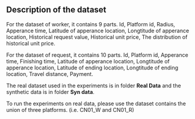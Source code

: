 ## Description of the dataset

For the dataset of worker, it contains 9 parts. Id, Platform id, Radius, Apperance time, Latitude of apperance location, Longtitude of apperance location, Historical request value, Historical unit price, The distribution of historical unit price.



For the dataset of request, it contains 10 parts. Id, Platform id, Apperance time, Finishing time, Latitude of apperance location, Longtitude of apperance location, Latitude of ending location, Longtitude of ending location, Travel distance, Payment.



The real dataset used in the experiments is in folder **Real Data** and the synthetic data is in folder **Syn data**.

To run the experiments on real data, please use the dataset contains the union of three platforms. (i.e. CN01_W and CN01_R)
